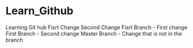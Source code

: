 
# Learn_Github
Learning Git hub
Fisrt Change
Second Change
Fisrt Branch - First change
First Branch - Second change
Master Branch - Change that is not in the branch 
